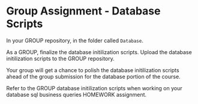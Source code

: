# Group Assignment - Database Scripts

In your GROUP repository, in the folder called `Database`.

As a GROUP, finalize the database initilization scripts.  Upload the database initilization scripts to the GROUP repository. 

Your group will get a chance to polish the database initilization scripts ahead of the group submission for the database portion of the course.

Refer to the GROUP database initilization scripts when working on your database sql business queries HOMEWORK assignment.
